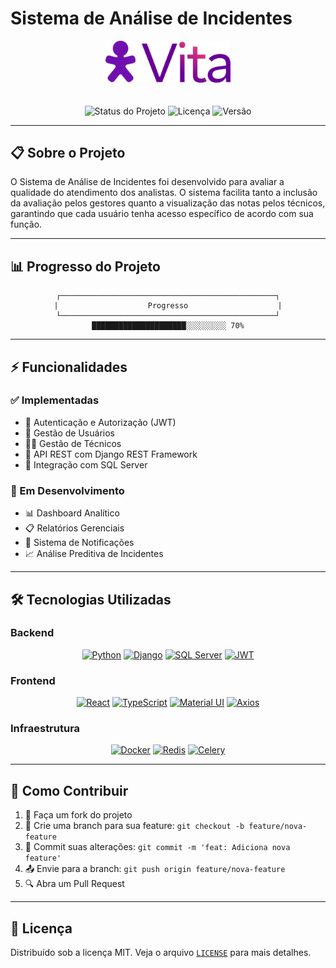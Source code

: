 # Sistema de Análise de Incidentes

<div align="center">
  <img src="https://github.com/yurivfernandes/projeto-base-vita/blob/main/frontend/src/assets/logo_login.svg" alt="Logo" width="200" style="margin-bottom: 20px"/>
</div>

<div align="center">

![Status do Projeto](https://img.shields.io/badge/status-70%25-green?style=for-the-badge)
![Licença](https://img.shields.io/badge/license-MIT-blue?style=for-the-badge)
![Versão](https://img.shields.io/badge/version-1.0.0-orange?style=for-the-badge)

</div>

---

## 📋 Sobre o Projeto

O Sistema de Análise de Incidentes foi desenvolvido para avaliar a qualidade do atendimento dos analistas. O sistema facilita tanto a inclusão da avaliação pelos gestores quanto a visualização das notas pelos técnicos, garantindo que cada usuário tenha acesso específico de acordo com sua função.

---

## 📊 Progresso do Projeto

<div align="center">

```
┌────────────────────────────────────────────────┐
|                    Progresso                    |
└────────────────────────────────────────────────┘
█████████████████████░░░░░░░░░ 70%
```

</div>

---

## ⚡ Funcionalidades

### ✅ Implementadas
- 🔐 Autenticação e Autorização (JWT)
- 👥 Gestão de Usuários
- 👨‍💻 Gestão de Técnicos
- 🔄 API REST com Django REST Framework
- 💾 Integração com SQL Server

### 🚧 Em Desenvolvimento 
- 📊 Dashboard Analítico
- 📋 Relatórios Gerenciais
- 🔔 Sistema de Notificações
- 📈 Análise Preditiva de Incidentes

---

## 🛠️ Tecnologias Utilizadas

### Backend
<div align="center">

[![Python](https://img.shields.io/badge/-Python-3776AB?style=for-the-badge&logo=python&logoColor=white)](https://www.python.org/)
[![Django](https://img.shields.io/badge/-Django-092E20?style=for-the-badge&logo=django&logoColor=white)](https://www.djangoproject.com/)
[![SQL Server](https://img.shields.io/badge/-SQL%20Server-CC2927?style=for-the-badge&logo=microsoft-sql-server&logoColor=white)](https://www.microsoft.com/sql-server)
[![JWT](https://img.shields.io/badge/-JWT-000000?style=for-the-badge&logo=json-web-tokens&logoColor=white)](https://jwt.io/)

</div>

### Frontend
<div align="center">

[![React](https://img.shields.io/badge/-React-61DAFB?style=for-the-badge&logo=react&logoColor=black)](https://reactjs.org/)
[![TypeScript](https://img.shields.io/badge/-TypeScript-3178C6?style=for-the-badge&logo=typescript&logoColor=white)](https://www.typescriptlang.org/)
[![Material UI](https://img.shields.io/badge/-Material%20UI-0081CB?style=for-the-badge&logo=material-ui&logoColor=white)](https://mui.com/)
[![Axios](https://img.shields.io/badge/-Axios-5A29E4?style=for-the-badge&logo=axios&logoColor=white)](https://axios-http.com/)

</div>

### Infraestrutura
<div align="center">

[![Docker](https://img.shields.io/badge/-Docker-2496ED?style=for-the-badge&logo=docker&logoColor=white)](https://www.docker.com/)
[![Redis](https://img.shields.io/badge/-Redis-DC382D?style=for-the-badge&logo=redis&logoColor=white)](https://redis.io/)
[![Celery](https://img.shields.io/badge/-Celery-37814A?style=for-the-badge&logo=celery&logoColor=white)](https://docs.celeryq.dev/)

</div>

---

## 🤝 Como Contribuir

1. 🔀 Faça um fork do projeto
2. 🌿 Crie uma branch para sua feature: `git checkout -b feature/nova-feature`
3. 💾 Commit suas alterações: `git commit -m 'feat: Adiciona nova feature'`
4. 📤 Envie para a branch: `git push origin feature/nova-feature`
5. 🔍 Abra um Pull Request

---

## 📝 Licença

Distribuído sob a licença MIT. Veja o arquivo [`LICENSE`](LICENSE) para mais detalhes.